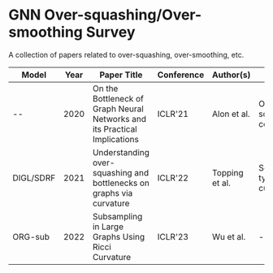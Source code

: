 # GNN Over-squashing/Over-smoothing Survey
A collection of papers related to over-squashing, over-smoothing, etc.

| Model | Year | Paper Title | Conference | Author(s) | Notes | Code |
| --- | --- | --- | --- | --- | --- | --- |
| -- | 2020 | On the Bottleneck of Graph Neural Networks and its Practical Implications | ICLR'21 | Alon et al. | Over-squashing concept | -- |
| DIGL/SDRF | 2021 | Understanding over-squashing and bottlenecks on graphs via curvature | ICLR'22 | Topping et al. | Several types of curvature | https://github.com/jctops/understanding-oversquashing |
| ORG-sub | 2022 | Subsampling in Large Graphs Using Ricci Curvature | ICLR'23 | Wu et al. | -- | https://openreview.net/forum?id=w9WUQkBvpI |
